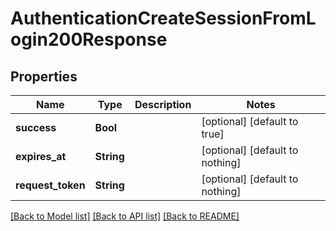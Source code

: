 # AuthenticationCreateSessionFromLogin200Response


## Properties
Name | Type | Description | Notes
------------ | ------------- | ------------- | -------------
**success** | **Bool** |  | [optional] [default to true]
**expires_at** | **String** |  | [optional] [default to nothing]
**request_token** | **String** |  | [optional] [default to nothing]


[[Back to Model list]](../README.md#models) [[Back to API list]](../README.md#api-endpoints) [[Back to README]](../README.md)


